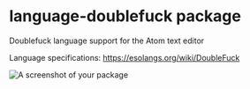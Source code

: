 # language-doublefuck package

Doublefuck language support for the Atom text editor

Language specifications: https://esolangs.org/wiki/DoubleFuck

![A screenshot of your package](https://f.cloud.github.com/assets/69169/2290250/c35d867a-a017-11e3-86be-cd7c5bf3ff9b.gif)
